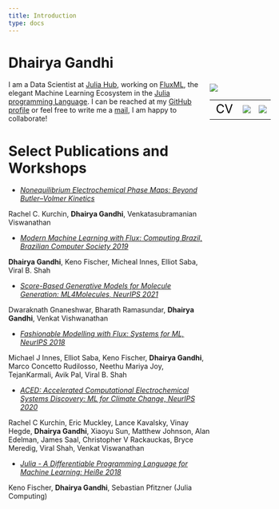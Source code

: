 ```yaml
---
title: Introduction
type: docs
---
```


# Dhairya Gandhi

<div style="float: right;margin-top: 7px; margin-right: -5%; width: 25%; height: 25%">
  <img class="face" src="https://avatars.githubusercontent.com/u/39688917?v=4"/>
  <!--- {{% button href="https://getgrav.org/" icon="fas fa-download" %}}Get Grav with icon{{% /button %}} -->


  <table style="display: inline-block; border: none;">
    <tr style="border: none;">
      <td style="border: none; font-size: 24px;"><a href="/CV/PhD_CV.pdf" style="text-decoration: none; color: #000000;">CV</a></td>
      <td style="border: none;"> <a href="https://github.com/DhairyaLGandhi"> <img src="https://img.icons8.com/material-rounded/36/000000/github.png" /></a> </td>
     <td style="border: none;"> <a href="https://scholar.google.com/citations?hl=en&user=9i0Z2xkAAAAJ"> <img src="https://img.icons8.com/ios-glyphs/36/000000/graduation-cap--v1.png"/> </a></td>

   <!--- <td style="border: none;"> <a href="#"><img src="https://img.icons8.com/external-kiranshastry-lineal-kiranshastry/30/000000/external-email-interface-kiranshastry-lineal-kiranshastry.png"/></a></td> -->
   </tr>
  </table>

</div>


I am a Data Scientist at [Julia Hub](https://juliahub.com), working on [FluxML](https://fluxml.ai), the elegant Machine Learning Ecosystem in the [Julia programming Language](https://julialang.org). I can be reached at my [GitHub profile](https://github.com/DhairyaLGandhi) or feel free to write me a [mail](mailto:dhairyagandhi96@gmail.com), I am happy to collaborate! 

# Select Publications and Workshops

* [*Nonequilibrium Electrochemical Phase Maps: Beyond Butler–Volmer Kinetics*](https://pubs.acs.org/doi/10.1021/acs.jpclett.3c01992)

Rachel C. Kurchin, **Dhairya Gandhi**, Venkatasubramanian Viswanathan

* [*Modern Machine Learning with Flux:  Computing Brazil, Brazilian Computer Society 2019*](https://www.sbc.org.br/component/flippingbook/book/43/1?page=41)

**Dhairya Gandhi**, Keno Fischer, Micheal Innes, Elliot Saba, Viral B. Shah

* [*Score-Based Generative Models for Molecule Generation:  ML4Molecules, NeurIPS 2021*](https://moleculediscovery.github.io/workshop2021/)

Dwaraknath Gnaneshwar, Bharath Ramasundar, **Dhairya Gandhi**, Venkat Vishwanathan

* [*Fashionable Modelling with Flux: Systems for ML, NeurIPS 2018*](https://arxiv.org/abs/1811.01457)

Michael J Innes, Elliot Saba, Keno Fischer, **Dhairya Gandhi**, Marco Concetto Rudilosso, Neethu Mariya Joy, TejanKarmali, Avik Pal, Viral B. Shah

* [*ACED: Accelerated Computational Electrochemical Systems Discovery:  ML for Climate Change, NeurIPS 2020*](https://arxiv.org/abs/2011.04426)

Rachel C Kurchin, Eric Muckley, Lance Kavalsky, Vinay Hegde, **Dhairya Gandhi**, Xiaoyu Sun, Matthew Johnson, Alan Edelman, James Saal, Christopher V Rackauckas, Bryce Meredig, Viral Shah, Venkat Viswanathan

* [*Julia - A Differentiable Programming Language for Machine Learning:  Heiße 2018*](https://www.heise.de/select/ix-special/archiv/2020/15/seite-76)

Keno Fischer, **Dhairya Gandhi**, Sebastian Pfitzner (Julia Computing)
